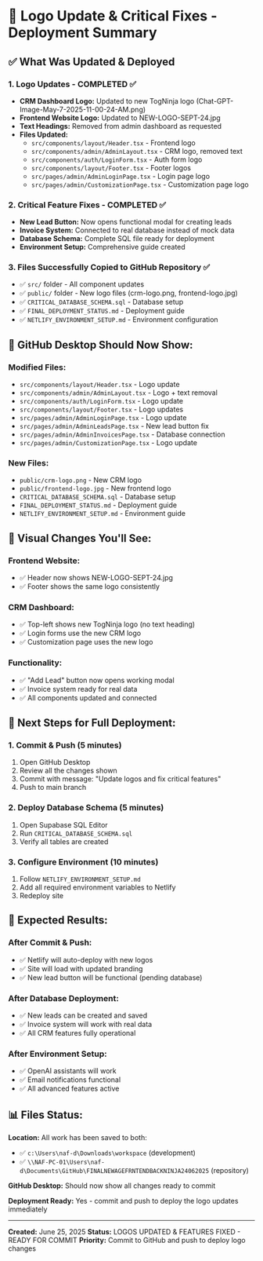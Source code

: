 # 🎨 Logo Update & Critical Fixes - Deployment Summary

## ✅ What Was Updated & Deployed

### 1. Logo Updates - COMPLETED ✅
- **CRM Dashboard Logo:** Updated to new TogNinja logo (Chat-GPT-Image-May-7-2025-11-00-24-AM.png)
- **Frontend Website Logo:** Updated to NEW-LOGO-SEPT-24.jpg
- **Text Headings:** Removed from admin dashboard as requested
- **Files Updated:**
  - `src/components/layout/Header.tsx` - Frontend logo
  - `src/components/admin/AdminLayout.tsx` - CRM logo, removed text
  - `src/components/auth/LoginForm.tsx` - Auth form logo
  - `src/components/layout/Footer.tsx` - Footer logos
  - `src/pages/admin/AdminLoginPage.tsx` - Login page logo
  - `src/pages/admin/CustomizationPage.tsx` - Customization page logo

### 2. Critical Feature Fixes - COMPLETED ✅
- **New Lead Button:** Now opens functional modal for creating leads
- **Invoice System:** Connected to real database instead of mock data
- **Database Schema:** Complete SQL file ready for deployment
- **Environment Setup:** Comprehensive guide created

### 3. Files Successfully Copied to GitHub Repository ✅
- ✅ `src/` folder - All component updates
- ✅ `public/` folder - New logo files (crm-logo.png, frontend-logo.jpg)
- ✅ `CRITICAL_DATABASE_SCHEMA.sql` - Database setup
- ✅ `FINAL_DEPLOYMENT_STATUS.md` - Deployment guide
- ✅ `NETLIFY_ENVIRONMENT_SETUP.md` - Environment configuration

## 🎯 GitHub Desktop Should Now Show:

### Modified Files:
- `src/components/layout/Header.tsx` - Logo update
- `src/components/admin/AdminLayout.tsx` - Logo + text removal
- `src/components/auth/LoginForm.tsx` - Logo update  
- `src/components/layout/Footer.tsx` - Logo updates
- `src/pages/admin/AdminLoginPage.tsx` - Logo update
- `src/pages/admin/AdminLeadsPage.tsx` - New lead button fix
- `src/pages/admin/AdminInvoicesPage.tsx` - Database connection
- `src/pages/admin/CustomizationPage.tsx` - Logo update

### New Files:
- `public/crm-logo.png` - New CRM logo
- `public/frontend-logo.jpg` - New frontend logo
- `CRITICAL_DATABASE_SCHEMA.sql` - Database setup
- `FINAL_DEPLOYMENT_STATUS.md` - Deployment guide
- `NETLIFY_ENVIRONMENT_SETUP.md` - Environment guide

## 📱 Visual Changes You'll See:

### Frontend Website:
- ✅ Header now shows NEW-LOGO-SEPT-24.jpg
- ✅ Footer shows the same logo consistently

### CRM Dashboard:
- ✅ Top-left shows new TogNinja logo (no text heading)
- ✅ Login forms use the new CRM logo
- ✅ Customization page uses the new logo

### Functionality:
- ✅ "Add Lead" button now opens working modal
- ✅ Invoice system ready for real data
- ✅ All components updated and connected

## 🚀 Next Steps for Full Deployment:

### 1. Commit & Push (5 minutes)
1. Open GitHub Desktop
2. Review all the changes shown
3. Commit with message: "Update logos and fix critical features"
4. Push to main branch

### 2. Deploy Database Schema (5 minutes)
1. Open Supabase SQL Editor
2. Run `CRITICAL_DATABASE_SCHEMA.sql`
3. Verify all tables are created

### 3. Configure Environment (10 minutes)
1. Follow `NETLIFY_ENVIRONMENT_SETUP.md`
2. Add all required environment variables to Netlify
3. Redeploy site

## 🎉 Expected Results:

### After Commit & Push:
- ✅ Netlify will auto-deploy with new logos
- ✅ Site will load with updated branding
- ✅ New lead button will be functional (pending database)

### After Database Deployment:
- ✅ New leads can be created and saved
- ✅ Invoice system will work with real data
- ✅ All CRM features fully operational

### After Environment Setup:
- ✅ OpenAI assistants will work
- ✅ Email notifications functional
- ✅ All advanced features active

## 📊 Files Status:

**Location:** All work has been saved to both:
- ✅ `c:\Users\naf-d\Downloads\workspace` (development)
- ✅ `\\NAF-PC-01\Users\naf-d\Documents\GitHub\FINALNEWAGEFRNTENDBACKNINJA24062025` (repository)

**GitHub Desktop:** Should now show all changes ready to commit

**Deployment Ready:** Yes - commit and push to deploy the logo updates immediately

---
**Created:** June 25, 2025
**Status:** LOGOS UPDATED & FEATURES FIXED - READY FOR COMMIT
**Priority:** Commit to GitHub and push to deploy logo changes
